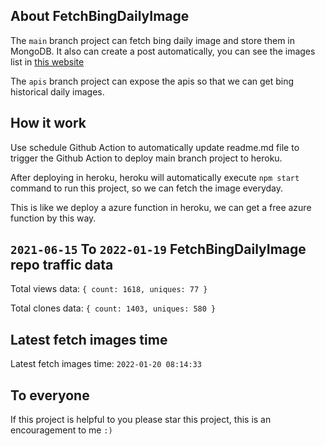## About FetchBingDailyImage

The `main` branch project can fetch bing daily image and store them in MongoDB.
It also can create a post automatically, you can see the images list in [this website](https://oursalbum.netlify.app)

The `apis` branch project can expose the apis so that we can get bing historical daily images.

## How it work

Use schedule Github Action to automatically update readme.md file to trigger the Github Action to deploy main branch project to heroku.

After deploying in heroku, heroku will automatically execute `npm start` command to run this project, so we can fetch the image everyday.

This is like we deploy a azure function in heroku, we can get a free azure function by this way.

## `2021-06-15` To `2022-01-19` FetchBingDailyImage repo traffic data

Total views data: `{ count: 1618, uniques: 77 }`

Total clones data: `{ count: 1403, uniques: 580 }`

## Latest fetch images time

Latest fetch images time: `2022-01-20 08:14:33`

## To everyone

If this project is helpful to you please star this project, this is an encouragement to me `:)`



